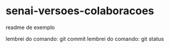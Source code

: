 # senai-versoes-colaboracoes

readme  de exemplo

lembrei do comando: git commit
lembrei do comando: git status


